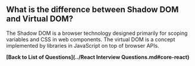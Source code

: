 ## What is the difference between Shadow DOM and Virtual DOM?

The Shadow DOM is a browser technology designed primarily for scoping variables and CSS in web components. The virtual DOM is a concept implemented by libraries in JavaScript on top of browser APIs.

**[Back to List of Questions](../React Interview Questions.md#core-react)**
